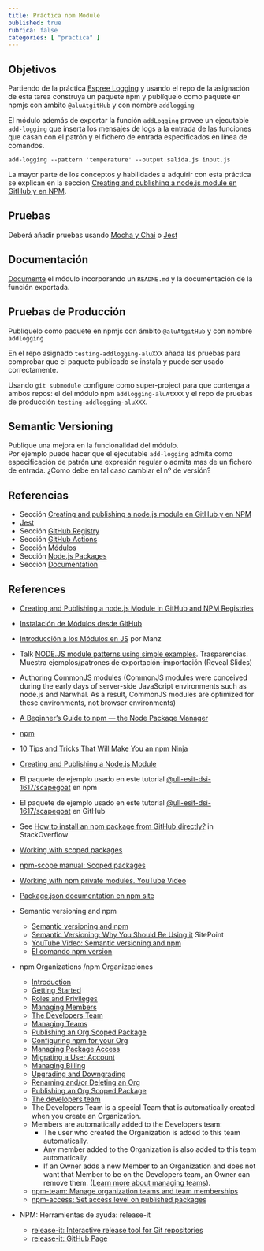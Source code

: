 ```yaml
---
title: Práctica npm Module
published: true
rubrica: false
categories: [ "practica" ]
---
```


## Objetivos

Partiendo de la práctica [Espree Logging]({{site.baseurl}}/practicas/esprima-logging) y usando el repo de la asignación de esta tarea construya un paquete npm y 
publíquelo como paquete en npmjs con ámbito `@aluAtgitHub`  y con nombre `addlogging`

El módulo además de exportar la función `addLogging` provee un ejecutable `add-logging` que inserta los mensajes de logs a la entrada de las funciones que casan con el patrón  y  el fichero de entrada especificados en línea de comandos.

```
add-logging --pattern 'temperature' --output salida.js input.js
```

La mayor parte de los conceptos y habilidades a adquirir con esta práctica se explican en la sección [Creating and publishing a node.js module en GitHub y en NPM]({{site.baseurl}}/assets/introduccion-a-javascript/creating-and-publishing-npm-module). 


## Pruebas

Deberá añadir pruebas usando [Mocha y Chai]({{site.baseurl}}/assets/temas/introduccion-a-javascript/creating-and-publishing-npm-module#testing-with-mocha-and-chai) o [Jest]({{site.baseurl}}/assets/temas/introduccion-a-javascript/jest)

## Documentación

[Documente]({{site.baseurl}}/assets/temas/introduccion-a-javascript/documentation)
el módulo incorporando un `README.md` y la documentación de la función exportada.

## Pruebas de Producción

Publíquelo como paquete en npmjs con ámbito `@aluAtgitHub`  y con nombre `addlogging`

En el repo asignado `testing-addlogging-aluXXX` añada las pruebas
para comprobar que el paquete publicado se instala y puede ser usado correctamente.

Usando `git submodule` configure como super-project para que contenga
a ambos repos: el del módulo npm `addlogging-aluAtXXX` y el repo de pruebas de producción `testing-addlogging-aluXXX`.

## Semantic Versioning

Publique una mejora en la funcionalidad del módulo.  
Por ejemplo puede hacer que el ejecutable `add-logging` admita como especificación de patrón  una expresión regular o admita mas de un fichero de entrada.
¿Como debe en tal caso cambiar el nº de versión?

## Referencias

* Sección [Creating and publishing a node.js module en GitHub y en NPM]({{site.baseurl}}/tema1-introduccion-a-javascript/creating-and-publishing-npm-module)
* [Jest]({{site.baseurl}}/tema1-introduccion-a-javascript/jest)
* Sección [GitHub Registry]({{site.baseurl}}/assets/temas/introduccion-a-javascript/github-registry)
* Sección [GitHub Actions]({{site.baseurl}}/assets/temas/introduccion-a-javascript/github-actions)
* Sección [Módulos]({{site.baseurl}}/assets/temas/introduccion-a-javascript/modulos)
* Sección [Node.js Packages]({{site.baseurl}}/assets/temas/introduccion-a-javascript/nodejspackages)
* Sección [Documentation]({{site.baseurl}}/assets/temas/introduccion-a-javascript/documentation)


## References

* [Creating and Publishing a node.js Module in GitHub and NPM Registries]({{site.baseurl}}/assets/temas/introduccion-a-javascript/creating-and-publishing-npm-module)
* [Instalación de Módulos desde GitHub]({{site.baseurl}}/assets/temas/introduccion-a-javascript/nodejspackages.html#instalaci%C3%B3n-desde-github)
* [Introducción a los Módulos en JS](https://lenguajejs.com/automatizadores/introduccion/commonjs-vs-es-modules/) por Manz
* Talk [NODE.JS module patterns using simple examples](https://darrenderidder.github.io/talks/ModulePatterns). Trasparencias. Muestra ejemplos/patrones de exportación-importación (Reveal Slides)
* [Authoring CommonJS modules](http://know.cujojs.com/tutorials/modules/authoring-cjs-modules)  (CommonJS modules were conceived during the early days of server-side JavaScript environments such as node.js and Narwhal. As a result, CommonJS modules are optimized for these environments, not browser environments)

* [A Beginner’s Guide to npm — the Node Package Manager](https://www.sitepoint.com/beginners-guide-node-package-manager/)
* [npm](npm.html)
* [10 Tips and Tricks That Will Make You an npm Ninja](https://www.sitepoint.com/10-npm-tips-and-tricks/)

* [Creating and Publishing a Node.js Module](creating-and-publishing-npm-module) 
* El paquete de ejemplo usado en este tutorial [@ull-esit-dsi-1617/scapegoat](https://www.npmjs.com/package/@ull-esit-dsi-1617/scapegoat) en npm
* El paquete de ejemplo usado en este tutorial [@ull-esit-dsi-1617/scapegoat](https://github.com/ULL-ESIT-DSI-1617/scapegoat) en GitHub
* See [How to install an npm package from GitHub directly?](https://stackoverflow.com/questions/17509669/how-to-install-an-npm-package-from-github-directly) in StackOverflow

* [Working with scoped packages](https://docs.npmjs.com/getting-started/scoped-packages)
* [npm-scope manual: Scoped packages](https://docs.npmjs.com/misc/scope#publishing-public-scoped-packages-to-the-public-npm-registry)
* [Working with npm private modules. YouTube Video](https://youtu.be/O6JoXGnHK_Y)

* [Package.json documentation en npm site](https://docs.npmjs.com/files/package.json)


* Semantic versioning and npm
    * [Semantic versioning and npm](https://docs.npmjs.com/getting-started/semantic-versioning)
    * [Semantic Versioning: Why You Should Be Using it](https://www.sitepoint.com/semantic-versioning-why-you-should-using/) SitePoint
    * [YouTube Video: Semantic versioning and npm](https://youtu.be/kK4Meix58R4)
    * [El comando npm version](https://docs.npmjs.com/cli/version)

* npm Organizations /npm Organizaciones
    *   [Introduction](https://www.npmjs.com/docs/orgs/./)
    *   [Getting Started](https://www.npmjs.com/docs/orgs/getting-started.html)
    *   [Roles and Privileges](https://www.npmjs.com/docs/orgs/roles-and-privileges.html)
    *   [Managing Members](https://www.npmjs.com/docs/orgs/managing-members.html)
    *   [The Developers Team](https://www.npmjs.com/docs/orgs/the-developers-team.html)
    *   [Managing Teams](https://www.npmjs.com/docs/orgs/managing-teams.html)
    *   [Publishing an Org Scoped Package](https://www.npmjs.com/docs/orgs/publishing-an-org-scoped-package.html)
    *   [Configuring npm for your Org](https://www.npmjs.com/docs/orgs/configuring-npm-for-your-org.html)
    *   [Managing Package Access](https://www.npmjs.com/docs/orgs/managing-package-access.html)
    *   [Migrating a User Account](https://www.npmjs.com/docs/orgs/migrating-a-user-account.html)
    *   [Managing Billing](https://www.npmjs.com/docs/orgs/managing-billing.html)
    *   [Upgrading and Downgrading](https://www.npmjs.com/docs/orgs/upgrading-and-downgrading.html)
    *   [Renaming and/or Deleting an Org](https://www.npmjs.com/docs/orgs/renaming-and-or-deleting-an-org.html)
    * [Publishing an Org Scoped Package](https://www.npmjs.com/docs/orgs/publishing-an-org-scoped-package.html)
    * [The developers team](https://www.npmjs.com/docs/orgs/the-developers-team.html)
    - The Developers Team is a special Team that is automatically created when you create an Organization. 
    - Members are automatically added to the Developers team:
        - The user who created the Organization is added to this team automatically.
        - Any member added to the Organization is also added to this team automatically.
        - If an Owner adds a new Member to an Organization and does not want that Member to be on the Developers team, an Owner can remove them. ([Learn more about managing teams](https://www.npmjs.com/docs/orgs/managing-teams.html)).
    * [npm-team: Manage organization teams and team memberships](https://docs.npmjs.com/cli/team)
    * [npm-access: Set access level on published packages](https://docs.npmjs.com/cli/access)

* NPM: Herramientas de ayuda: release-it
    * [release-it: Interactive release tool for Git repositories](https://github.com/webpro/release-it)
    * [release-it: GitHub Page](https://webpro.github.io/release-it/)
